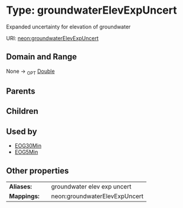 
# Type: groundwaterElevExpUncert


Expanded uncertainty for elevation of groundwater

URI: [neon:groundwaterElevExpUncert](https://data.neonscience.org/groundwaterElevExpUncert)


## Domain and Range

None ->  <sub>OPT</sub> [Double](types/Double.md)

## Parents


## Children


## Used by

 * [EOG30Min](EOG30Min.md)
 * [EOG5Min](EOG5Min.md)

## Other properties

|  |  |  |
| --- | --- | --- |
| **Aliases:** | | groundwater elev exp uncert |
| **Mappings:** | | neon:groundwaterElevExpUncert |

